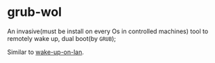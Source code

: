 # grub-wol

An invasive(must be install on every Os in controlled machines) tool to remotely wake up, dual boot(by ``GRUB``);

Similar to [wake-up-on-lan](https://github.com/Eason0729/wake-up-on-lan).
